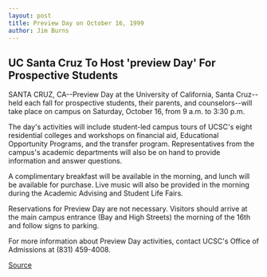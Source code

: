 ```yaml
---
layout: post
title: Preview Day on October 16, 1999
author: Jim Burns
---
```


## UC Santa Cruz To Host 'preview Day' For Prospective Students

SANTA CRUZ, CA--Preview Day at the University of California, Santa Cruz--held each fall for prospective students, their parents, and counselors--will take place on campus on Saturday, October 16, from 9 a.m. to 3:30 p.m.

The day's activities will include student-led campus tours of UCSC's eight residential colleges and workshops on financial aid, Educational Opportunity Programs, and the transfer program. Representatives from the campus's academic departments will also be on hand to provide information and answer questions.

A complimentary breakfast will be available in the morning, and lunch will be available for purchase. Live music will also be provided in the morning during the Academic Advising and Student Life Fairs.

Reservations for Preview Day are not necessary. Visitors should arrive at the main campus entrance (Bay and High Streets) the morning of the 16th and follow signs to parking.

For more information about Preview Day activities, contact UCSC's Office of Admissions at (831) 459-4008.

[Source](http://www1.ucsc.edu/news_events/press_releases/archive/99-00/10-99/previewday.htm "Permalink to Preview Day on October 16, 1999")